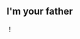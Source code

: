 ## I'm your father
！[](https://qgt-style.oss-cn-hangzhou.aliyuncs.com/newcoursep4/g1/g1-2-2/tenor.gif)
